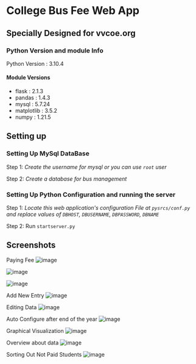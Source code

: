 # College Bus Fee Web App
## Specially Designed for vvcoe.org

### Python Version and module Info

Python Version : 3.10.4

#### Module Versions

* flask : 2.1.3
* pandas : 1.4.3
* mysql : 5.7.24
* matplotlib : 3.5.2
* numpy : 1.21.5

## Setting up

### Setting Up MySql DataBase

Step 1: *Create the username for mysql or you can use `root` user*

Step 2: *Create a database for bus management*

### Setting Up Python Configuration and running the server

Step 1: *Locate this web application's configuration File at `pysrcs/conf.py` and replace values of `DBHOST`, `DBUSERNAME`, `DBPASSWORD`, `DBNAME`*

Step 2: Run `startserver.py`

## Screenshots

Paying Fee
![image](https://user-images.githubusercontent.com/86729101/195604061-d2658ac8-1f1f-479e-9ede-e4e3a78e2714.png)


![image](https://user-images.githubusercontent.com/86729101/195604245-c56d5c59-638a-45a5-86aa-1fa9b70861a7.png)


![image](https://user-images.githubusercontent.com/86729101/195604338-48b7e211-32ab-4f6d-ae63-3cd29d58919a.png)

Add New Entry
![image](https://user-images.githubusercontent.com/86729101/195604439-be70164d-2c33-42d7-a703-dd702ca4e887.png)

Editing Data
![image](https://user-images.githubusercontent.com/86729101/195604583-3617c88a-9e06-473f-af66-a4254c3ca003.png)

Auto Configure after end of the year
![image](https://user-images.githubusercontent.com/86729101/195604695-468c7cf3-9161-4731-a9e6-b9ee02be5f4b.png)

Graphical Visualization
![image](https://user-images.githubusercontent.com/86729101/195604822-8cff4d43-cc05-47ea-bdbb-11cb6b99e930.png)

Overview about data
![image](https://user-images.githubusercontent.com/86729101/195605186-ea905ed2-cd87-474f-bdfd-691a5508309c.png)

Sorting Out Not Paid Students
![image](https://user-images.githubusercontent.com/86729101/195605324-8322220c-9908-49a1-9f71-8e3ae837cc40.png)


